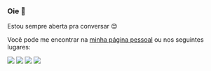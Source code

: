 ### Oie 👋

Estou sempre aberta pra conversar 😊

Você pode me encontrar na [minha página pessoal](https://www.juunegreiros.dev) ou nos seguintes lugares:

<div>
<a href="https://twitter.com/juunegreiros" target="_blank"><img src="https://img.shields.io/badge/-Twitter-blue?style=for-the-badge&logo=twitter&logoColor=white" target="_blank"></a>
<a href="https://steamcommunity.com/id/msamagi" target="_blank"><img src="https://img.shields.io/badge/-Steam-black?style=for-the-badge&logo=steam&logoColor=white" target="_blank"></a>
<a href="https://www.instagram.com/juu_negreiros/" target="_blank"><img src="https://img.shields.io/badge/-Instagram-%23E4405F?style=for-the-badge&logo=instagram&logoColor=white" target="_blank"></a>
<a href="https://www.linkedin.com/in/juliananegreiros/" target="_blank"><img src="https://img.shields.io/badge/-LinkedIn-%230077B5?style=for-the-badge&logo=linkedin&logoColor=white" target="_blank"></a>   
</div>
